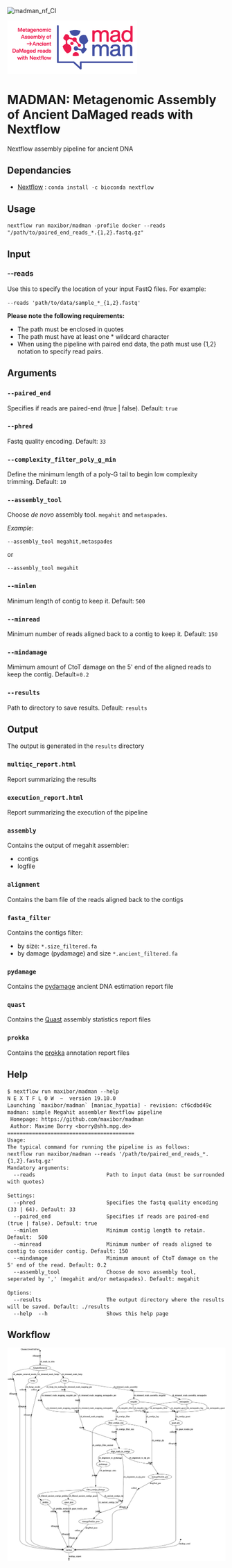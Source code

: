 ![madman_nf_CI](https://github.com/maxibor/madman/workflows/madman_nf_CI/badge.svg)

<img src="assets/logo/madman_logo.png" alt="madman logo" width="300"/>


# MADMAN: **M**etagenomic **A**ssembly of **A**ncient **D**a**M**aged reads with **N**extflow

Nextflow assembly pipeline for ancient DNA

## Dependancies

- [Nextflow](https://www.nextflow.io/) : `conda install -c bioconda nextflow`

## Usage

```
nextflow run maxibor/madman -profile docker --reads "/path/to/paired_end_reads_*.{1,2}.fastq.gz"
```

## Input

### --reads

Use this to specify the location of your input FastQ files. For example:

`--reads 'path/to/data/sample_*_{1,2}.fastq'`

**Please note the following requirements:**

- The path must be enclosed in quotes
- The path must have at least one * wildcard character
- When using the pipeline with paired end data, the path must use {1,2} notation to specify read pairs.

## Arguments


### `--paired_end`

Specifies if reads are paired-end (true | false). Default: `true`

### `--phred`

Fastq quality encoding. Default: `33`

### `--complexity_filter_poly_g_min`

Define the minimum length of a poly-G tail to begin low complexity trimming. Default: `10`

### `--assembly_tool`

Choose *de novo* assembly tool. `megahit` and `metaspades`.

*Example*:

```
--assembly_tool megahit,metaspades
```
or 
```
--assembly_tool megahit
```

### `--minlen`

Minimum length of contig to keep it. Default: `500`

### `--minread`

Minimum number of reads aligned back to a contig to keep it. Default: `150`

### `--mindamage`

 Mimimum amount of CtoT damage on the 5' end of the aligned reads to keep the contig. Default=`0.2`

### `--results`

Path to directory to save results. Default: `results`

## Output

The output is generated in the `results` directory

### `multiqc_report.html`

Report summarizing the results

### `execution_report.html`

Report summarizing the execution of the pipeline

### `assembly`

Contains the output of megahit assembler:

- contigs
- logfile

### `alignment`

Contains the bam file of the reads aligned back to the contigs

### `fasta_filter`

Contains the contigs filter:

- by size: `*.size_filtered.fa`
- by damage (pydamage) and size `*.ancient_filtered.fa`

### `pydamage`

Contains the [pydamage](https://github.com/maxibor/pydamage) ancient DNA estimation report file

### `quast`

Contains the [Quast](https://github.com/ablab/quast) assembly statistics report files

### `prokka`

Contains the [prokka](https://github.com/tseemann/prokka) annotation report files


## Help

```
$ nextflow run maxibor/madman --help
N E X T F L O W  ~  version 19.10.0
Launching `maxibor/madman` [maniac_hypatia] - revision: cf6cdbd49c
madman: simple Megahit assembler Nextflow pipeline
 Homepage: https://github.com/maxibor/madman
 Author: Maxime Borry <borry@shh.mpg.de>
=========================================
Usage:
The typical command for running the pipeline is as follows:
nextflow run maxibor/madman --reads '/path/to/paired_end_reads_*.{1,2}.fastq.gz'
Mandatory arguments:
  --reads                       Path to input data (must be surrounded with quotes)

Settings:
  --phred                       Specifies the fastq quality encoding (33 | 64). Default: 33
  --paired_end                  Specifies if reads are paired-end (true | false). Default: true
  --minlen                      Minimum contig length to retain. Default:  500
  --minread                     Minimum number of reads aligned to contig to consider contig. Default: 150
  --mindamage                   Mimimum amount of CtoT damage on the 5' end of the read. Default: 0.2
  --assembly_tool               Choose de novo assembly tool, seperated by ',' (megahit and/or metaspades). Default: megahit

Options:
  --results                     The output directory where the results will be saved. Default: ./results
  --help  --h                   Shows this help page
```

## Workflow

![](assets/misc/dag.png)